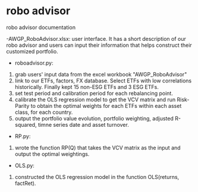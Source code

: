 # robo advisor
robo advisor documentation

-AWGP_RoboAdvisor.xlsx: user interface. It has a short description of our robo advisor and users can input their information that helps construct their customized portfolio.

- roboadvisor.py:
1. grab users' input data from the excel workbook "AWGP_RoboAdvisor"
2. link to our ETFs, factors, FX database. Select ETFs with low correlations historically. Finally kept 15 non-ESG ETFs and 3 ESG ETFs.
3. set test period and calibration period for each rebalancing point.
4. calibrate the OLS regression model to get the VCV matrix and run Risk-Parity to obtain the optimal weights for each ETFs within each asset class, for each country.
5. output the portfolio value evolution, portfolio weighting, adjusted R-squared, timne series date and asset turnover.

- RP.py:
1. wrote the function RP(Q) that takes the VCV matrix as the input and output the optimal weightings.

- OLS.py:
1. constructed the OLS regression model in the function OLS(returns, factRet).
